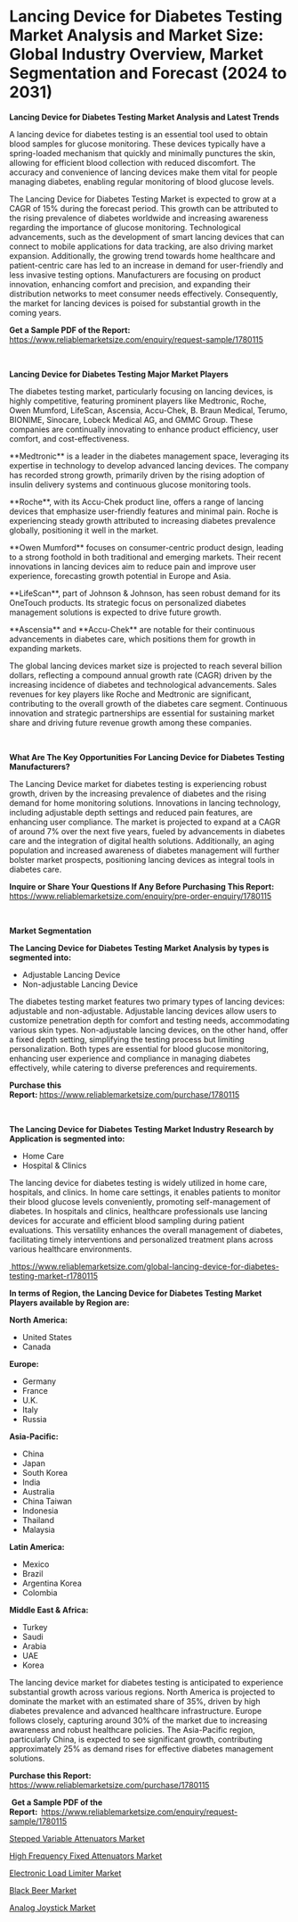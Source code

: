 <p><h1>Lancing Device for Diabetes Testing Market Analysis and Market Size: Global Industry Overview, Market Segmentation and Forecast (2024 to 2031)</h1></p><p><strong>Lancing Device for Diabetes Testing Market Analysis and Latest Trends</strong></p>
<p><p>A lancing device for diabetes testing is an essential tool used to obtain blood samples for glucose monitoring. These devices typically have a spring-loaded mechanism that quickly and minimally punctures the skin, allowing for efficient blood collection with reduced discomfort. The accuracy and convenience of lancing devices make them vital for people managing diabetes, enabling regular monitoring of blood glucose levels.</p><p>The Lancing Device for Diabetes Testing Market is expected to grow at a CAGR of 15% during the forecast period. This growth can be attributed to the rising prevalence of diabetes worldwide and increasing awareness regarding the importance of glucose monitoring. Technological advancements, such as the development of smart lancing devices that can connect to mobile applications for data tracking, are also driving market expansion. Additionally, the growing trend towards home healthcare and patient-centric care has led to an increase in demand for user-friendly and less invasive testing options. Manufacturers are focusing on product innovation, enhancing comfort and precision, and expanding their distribution networks to meet consumer needs effectively. Consequently, the market for lancing devices is poised for substantial growth in the coming years.</p></p>
<p><strong>Get a Sample PDF of the Report:&nbsp;</strong> <a href="https://www.reliablemarketsize.com/enquiry/request-sample/1780115?utm_campaign=1131&utm_medium=2&utm_source=Github&utm_content=ia&utm_term=09102024&utm_id=lancing-device-for-diabetes-testing">https://www.reliablemarketsize.com/enquiry/request-sample/1780115</a></p>
<p>&nbsp;</p>
<p><strong>Lancing Device for Diabetes Testing Major Market Players</strong></p>
<p><p>The diabetes testing market, particularly focusing on lancing devices, is highly competitive, featuring prominent players like Medtronic, Roche, Owen Mumford, LifeScan, Ascensia, Accu-Chek, B. Braun Medical, Terumo, BIONIME, Sinocare, Lobeck Medical AG, and GMMC Group. These companies are continually innovating to enhance product efficiency, user comfort, and cost-effectiveness.</p><p>**Medtronic** is a leader in the diabetes management space, leveraging its expertise in technology to develop advanced lancing devices. The company has recorded strong growth, primarily driven by the rising adoption of insulin delivery systems and continuous glucose monitoring tools. </p><p>**Roche**, with its Accu-Chek product line, offers a range of lancing devices that emphasize user-friendly features and minimal pain. Roche is experiencing steady growth attributed to increasing diabetes prevalence globally, positioning it well in the market.</p><p>**Owen Mumford** focuses on consumer-centric product design, leading to a strong foothold in both traditional and emerging markets. Their recent innovations in lancing devices aim to reduce pain and improve user experience, forecasting growth potential in Europe and Asia.</p><p>**LifeScan**, part of Johnson & Johnson, has seen robust demand for its OneTouch products. Its strategic focus on personalized diabetes management solutions is expected to drive future growth.</p><p>**Ascensia** and **Accu-Chek** are notable for their continuous advancements in diabetes care, which positions them for growth in expanding markets.</p><p>The global lancing devices market size is projected to reach several billion dollars, reflecting a compound annual growth rate (CAGR) driven by the increasing incidence of diabetes and technological advancements. Sales revenues for key players like Roche and Medtronic are significant, contributing to the overall growth of the diabetes care segment. Continuous innovation and strategic partnerships are essential for sustaining market share and driving future revenue growth among these companies.</p></p>
<p>&nbsp;</p>
<p><strong>What Are The Key Opportunities For Lancing Device for Diabetes Testing Manufacturers?</strong></p>
<p><p>The Lancing Device market for diabetes testing is experiencing robust growth, driven by the increasing prevalence of diabetes and the rising demand for home monitoring solutions. Innovations in lancing technology, including adjustable depth settings and reduced pain features, are enhancing user compliance. The market is projected to expand at a CAGR of around 7% over the next five years, fueled by advancements in diabetes care and the integration of digital health solutions. Additionally, an aging population and increased awareness of diabetes management will further bolster market prospects, positioning lancing devices as integral tools in diabetes care.</p></p>
<p><strong>Inquire or Share Your Questions If Any Before Purchasing This Report:</strong> <a href="https://www.reliablemarketsize.com/enquiry/pre-order-enquiry/1780115?utm_campaign=1131&utm_medium=2&utm_source=Github&utm_content=ia&utm_term=09102024&utm_id=lancing-device-for-diabetes-testing">https://www.reliablemarketsize.com/enquiry/pre-order-enquiry/1780115</a></p>
<p>&nbsp;</p>
<p><strong>Market Segmentation</strong></p>
<p><strong>The Lancing Device for Diabetes Testing Market Analysis by types is segmented into:</strong></p>
<p><ul><li>Adjustable Lancing Device</li><li>Non-adjustable Lancing Device</li></ul></p>
<p><p>The diabetes testing market features two primary types of lancing devices: adjustable and non-adjustable. Adjustable lancing devices allow users to customize penetration depth for comfort and testing needs, accommodating various skin types. Non-adjustable lancing devices, on the other hand, offer a fixed depth setting, simplifying the testing process but limiting personalization. Both types are essential for blood glucose monitoring, enhancing user experience and compliance in managing diabetes effectively, while catering to diverse preferences and requirements.</p></p>
<p><strong>Purchase this Report:&nbsp;</strong><a href="https://www.reliablemarketsize.com/purchase/1780115?utm_campaign=1131&utm_medium=2&utm_source=Github&utm_content=ia&utm_term=09102024&utm_id=lancing-device-for-diabetes-testing">https://www.reliablemarketsize.com/purchase/1780115</a></p>
<p>&nbsp;</p>
<p><strong>The Lancing Device for Diabetes Testing Market Industry Research by Application is segmented into:</strong></p>
<p><ul><li>Home Care</li><li>Hospital & Clinics</li></ul></p>
<p><p>The lancing device for diabetes testing is widely utilized in home care, hospitals, and clinics. In home care settings, it enables patients to monitor their blood glucose levels conveniently, promoting self-management of diabetes. In hospitals and clinics, healthcare professionals use lancing devices for accurate and efficient blood sampling during patient evaluations. This versatility enhances the overall management of diabetes, facilitating timely interventions and personalized treatment plans across various healthcare environments.</p></p>
<p><a href="https://www.reliablemarketsize.com/global-lancing-device-for-diabetes-testing-market-r1780115?utm_campaign=1131&utm_medium=2&utm_source=Github&utm_content=ia&utm_term=09102024&utm_id=lancing-device-for-diabetes-testing">&nbsp;https://www.reliablemarketsize.com/global-lancing-device-for-diabetes-testing-market-r1780115</a></p>
<p><strong>In terms of Region, the Lancing Device for Diabetes Testing Market Players available by Region are:</strong></p>
<p>
    <p> <strong> North America: </strong>
        <ul>
            <li>United States</li>
            <li>Canada</li>
        </ul>
        </p> 
    <p> <strong> Europe: </strong>
        <ul>
            <li>Germany</li>
            <li>France</li>
            <li>U.K.</li>
            <li>Italy</li>
            <li>Russia</li>
        </ul>
        </p> 
    <p> <strong> Asia-Pacific: </strong>
        <ul>
            <li>China</li>
            <li>Japan</li>
            <li>South Korea</li>
            <li>India</li>
            <li>Australia</li>
            <li>China Taiwan</li>
            <li>Indonesia</li>
            <li>Thailand</li>
            <li>Malaysia</li>
        </ul>
        </p> 
    <p> <strong> Latin America: </strong>
        <ul>
            <li>Mexico</li>
            <li>Brazil</li>
            <li>Argentina Korea</li>
            <li>Colombia</li>
        </ul>
        </p> 
    <p> <strong> Middle East & Africa: </strong>
        <ul>
            <li>Turkey</li>
            <li>Saudi</li>
            <li>Arabia</li>
            <li>UAE</li>
            <li>Korea</li>
        </ul>
    </p>
    </p>
<p><p>The lancing device market for diabetes testing is anticipated to experience substantial growth across various regions. North America is projected to dominate the market with an estimated share of 35%, driven by high diabetes prevalence and advanced healthcare infrastructure. Europe follows closely, capturing around 30% of the market due to increasing awareness and robust healthcare policies. The Asia-Pacific region, particularly China, is expected to see significant growth, contributing approximately 25% as demand rises for effective diabetes management solutions.</p></p>
<p><strong>Purchase this Report: </strong><a href="https://www.reliablemarketsize.com/purchase/1780115?utm_campaign=1131&utm_medium=2&utm_source=Github&utm_content=ia&utm_term=09102024&utm_id=lancing-device-for-diabetes-testing">https://www.reliablemarketsize.com/purchase/1780115</a></p>
<p>&nbsp;<strong>Get a Sample PDF of the Report:&nbsp;&nbsp;</strong><a href="https://www.reliablemarketsize.com/enquiry/request-sample/1780115?utm_campaign=1131&utm_medium=2&utm_source=Github&utm_content=ia&utm_term=09102024&utm_id=lancing-device-for-diabetes-testing">https://www.reliablemarketsize.com/enquiry/request-sample/1780115</a></p>
<p><strong></strong></p>
<p><p><a href="https://github.com/halkoitweden3/Market-Research-Report-List-1/blob/main/stepped-variable-attenuators-market.md?utm_campaign=1131&utm_medium=2&utm_source=Github&utm_content=ia&utm_term=09102024&utm_id=lancing-device-for-diabetes-testing">Stepped Variable Attenuators Market</a></p><p><a href="https://github.com/carpessin3g0d/Market-Research-Report-List-1/blob/main/high-frequency-fixed-attenuators-market.md?utm_campaign=1131&utm_medium=2&utm_source=Github&utm_content=ia&utm_term=09102024&utm_id=lancing-device-for-diabetes-testing">High Frequency Fixed Attenuators Market</a></p><p><a href="https://www.linkedin.com/pulse/electronic-load-limiter-market-insights-product-type-application-5cb2c?trackingId=nJuCpsN6QQyVjHY7FngMlw%3D%3D&utm_campaign=1131&utm_medium=2&utm_source=Github&utm_content=ia&utm_term=09102024&utm_id=lancing-device-for-diabetes-testing">Electronic Load Limiter Market</a></p><p><a href="https://issuu.com/reportprime-2/docs/black-beer-market-size-2030.pptx_fe16527a37046f?utm_campaign=1131&utm_medium=2&utm_source=Github&utm_content=ia&utm_term=09102024&utm_id=lancing-device-for-diabetes-testing">Black Beer Market</a></p><p><a href="https://www.linkedin.com/pulse/analog-joystick-market-outlook-complete-industry-analysis-pgihe?trackingId=Me6UG0ogRK%2BBcGFKnnZ%2BEw%3D%3D&utm_campaign=1131&utm_medium=2&utm_source=Github&utm_content=ia&utm_term=09102024&utm_id=lancing-device-for-diabetes-testing">Analog Joystick Market</a></p></p>